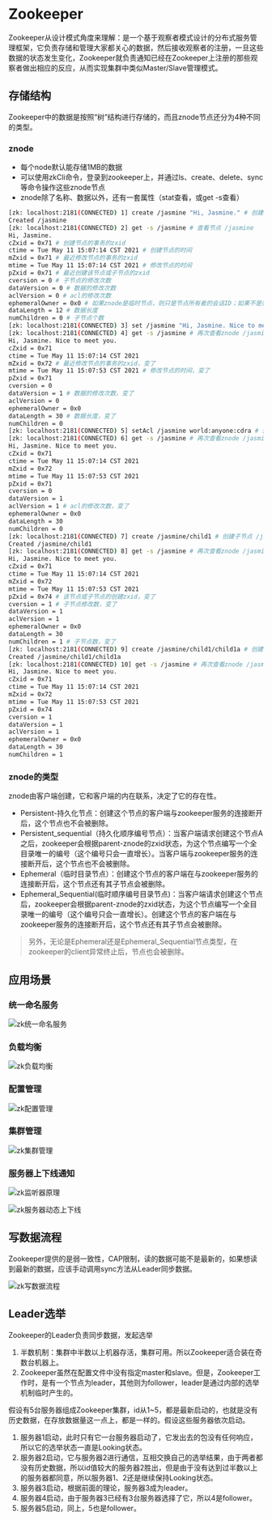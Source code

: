 # Zookeeper

Zookeeper从设计模式角度来理解：是一个基于观察者模式设计的分布式服务管理框架，它负责存储和管理大家都关心的数据，然后接收观察者的注册，一旦这些数据的状态发生变化，Zookeeper就负责通知已经在Zookeeper上注册的那些观察者做出相应的反应，从而实现集群中类似Master/Slave管理模式。

## 存储结构

Zookeeper中的数据是按照“树”结构进行存储的，而且znode节点还分为4种不同的类型。  

### znode

* 每个node默认能存储1MB的数据
* 可以使用zkCli命令，登录到zookeeper上，并通过ls、create、delete、sync等命令操作这些znode节点
* znode除了名称、数据以外，还有一套属性（stat查看，或get -s查看）

```bash
[zk: localhost:2181(CONNECTED) 1] create /jasmine "Hi, Jasmine." # 创建节点 /jasmine
Created /jasmine
[zk: localhost:2181(CONNECTED) 2] get -s /jasmine # 查看节点 /jasmine
Hi, Jasmine.
cZxid = 0x71 # 创建节点的事务的zxid
ctime = Tue May 11 15:07:14 CST 2021 # 创建节点的时间
mZxid = 0x71 # 最近修改节点的事务的zxid
mtime = Tue May 11 15:07:14 CST 2021 # 修改节点的时间
pZxid = 0x71 # 最近创建该节点或子节点的zxid
cversion = 0 # 子节点的修改次数
dataVersion = 0 # 数据的修改次数
aclVersion = 0 # acl的修改次数
ephemeralOwner = 0x0 # 如果znode是临时节点，则只是节点所有者的会话ID；如果不是临时节点，则为0
dataLength = 12 # 数据长度
numChildren = 0 # 子节点个数
[zk: localhost:2181(CONNECTED) 3] set /jasmine "Hi, Jasmine. Nice to meet you." # 修改节点 /jasmine，改动数据
[zk: localhost:2181(CONNECTED) 4] get -s /jasmine # 再次查看znode /jasmine
Hi, Jasmine. Nice to meet you.
cZxid = 0x71
ctime = Tue May 11 15:07:14 CST 2021
mZxid = 0x72 # 最近修改节点的事务的zxid，变了
mtime = Tue May 11 15:07:53 CST 2021 # 修改节点的时间，变了
pZxid = 0x71
cversion = 0
dataVersion = 1 # 数据的修改次数，变了
aclVersion = 0
ephemeralOwner = 0x0
dataLength = 30 # 数据长度，变了
numChildren = 0
[zk: localhost:2181(CONNECTED) 5] setAcl /jasmine world:anyone:cdra # 修改节点 /jasmine的acl
[zk: localhost:2181(CONNECTED) 6] get -s /jasmine # 再次查看znode /jasmine
Hi, Jasmine. Nice to meet you.
cZxid = 0x71
ctime = Tue May 11 15:07:14 CST 2021
mZxid = 0x72
mtime = Tue May 11 15:07:53 CST 2021
pZxid = 0x71
cversion = 0
dataVersion = 1
aclVersion = 1 # acl的修改次数，变了
ephemeralOwner = 0x0
dataLength = 30
numChildren = 0
[zk: localhost:2181(CONNECTED) 7] create /jasmine/child1 # 创建子节点 /jasmine/child1
Created /jasmine/child1
[zk: localhost:2181(CONNECTED) 8] get -s /jasmine # 再次查看znode /jasmine
Hi, Jasmine. Nice to meet you.
cZxid = 0x71
ctime = Tue May 11 15:07:14 CST 2021
mZxid = 0x72
mtime = Tue May 11 15:07:53 CST 2021
pZxid = 0x74 # 该节点或子节点的创建zxid，变了
cversion = 1 # 子节点修改数，变了
dataVersion = 1
aclVersion = 1
ephemeralOwner = 0x0
dataLength = 30
numChildren = 1 # 子节点数，变了
[zk: localhost:2181(CONNECTED) 9] create /jasmine/child1/child1a # 创建孙子节点 /jasmine/child1/child1a
Created /jasmine/child1/child1a
[zk: localhost:2181(CONNECTED) 10] get -s /jasmine # 再次查看znode /jasmine，啥也不变
Hi, Jasmine. Nice to meet you.
cZxid = 0x71
ctime = Tue May 11 15:07:14 CST 2021
mZxid = 0x72
mtime = Tue May 11 15:07:53 CST 2021
pZxid = 0x74
cversion = 1
dataVersion = 1
aclVersion = 1
ephemeralOwner = 0x0
dataLength = 30
numChildren = 1
```

### znode的类型

znode由客户端创建，它和客户端的内在联系，决定了它的存在性。

* Persistent-持久化节点：创建这个节点的客户端与zookeeper服务的连接断开后，这个节点也不会被删除。
* Persistent_sequential（持久化顺序编号节点）：当客户端请求创建这个节点A之后，zookeeper会根据parent-znode的zxid状态，为这个节点编写一个全目录唯一的编号（这个编号只会一直增长）。当客户端与zookeeper服务的连接断开后，这个节点也不会被删除。
* Ephemeral（临时目录节点）：创建这个节点的客户端在与zookeeper服务的连接断开后，这个节点还有其子节点会被删除。
* Ephemeral_Sequential(临时顺序编号目录节点)：当客户端请求创建这个节点后，zookeeper会根据parent-znode的zxid状态，为这个节点编写一个全目录唯一的编号（这个编号只会一直增长）。创建这个节点的客户端在与zookeeper服务的连接断开后，这个节点还有其子节点会被删除。

> 另外，无论是Ephemeral还是Ephemeral_Sequential节点类型，在zookeeper的client异常终止后，节点也会被删除。

## 应用场景

### 统一命名服务

![zk统一命名服务](./images/zk统一命名服务.png "zk统一命名服务")

### 负载均衡

![zk负载均衡](./images/zk负载均衡.png "zk负载均衡")

### 配置管理

![zk配置管理](./images/zk配置管理.png "zk配置管理")

### 集群管理

![zk集群管理](./images/zk集群管理.png "zk集群管理")

### 服务器上下线通知

![zk监听器原理](./images/zk监听器原理.png "zk监听器原理")

![zk服务器动态上下线](./images/zk服务器动态上下线.png "zk服务器动态上下线")

## 写数据流程

Zookeeper提供的是弱一致性，CAP限制，读的数据可能不是最新的，如果想读到最新的数据，应该手动调用sync方法从Leader同步数据。

![zk写数据流程](./images/zk写数据流程.png "zk写数据流程")

## Leader选举

Zookeeper的Leader负责同步数据，发起选举

1. 半数机制：集群中半数以上机器存活，集群可用。所以Zookeeper适合装在奇数台机器上。
2. Zookeeper虽然在配置文件中没有指定master和slave。但是，Zookeeper工作时，是有一个节点为leader，其他则为follower，leader是通过内部的选举机制临时产生的。

假设有5台服务器组成Zookeeper集群，id从1~5，都是最新启动的，也就是没有历史数据，在存放数据量这一点上，都是一样的。假设这些服务器依次启动。

1. 服务器1启动，此时只有它一台服务器启动了，它发出去的包没有任何响应，所以它的选举状态一直是Looking状态。
2. 服务器2启动，它与服务器2进行通信，互相交换自己的选举结果，由于两者都没有历史数据，所以id值较大的服务器2胜出，但是由于没有达到过半数以上的服务器都同意，所以服务器1、2还是继续保持Looking状态。
3. 服务器3启动，根据前面的理论，服务器3成为leader。
4. 服务器4启动，由于服务器3已经有3台服务器选择了它，所以4是follower。
5. 服务器5启动，同上，5也是follower。
